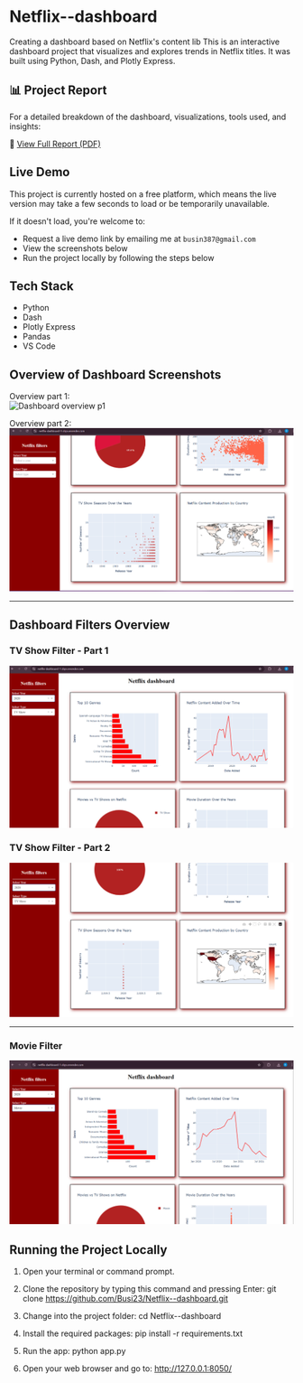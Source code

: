 # Netflix--dashboard
Creating a dashboard based on Netflix's content lib
This is an interactive dashboard project that visualizes and explores trends in Netflix titles. It was built using Python, Dash, and Plotly Express.

## 📊 Project Report

For a detailed breakdown of the dashboard, visualizations, tools used, and insights:

📄 [View Full Report (PDF)](Netflix-Report.pdf)


## Live Demo

This project is currently hosted on a free platform, which means the live version may take a few seconds to load or be temporarily unavailable.  

If it doesn't load, you're welcome to:
- Request a live demo link by emailing me at `busin387@gmail.com`
- View the screenshots below
- Run the project locally by following the steps below

## Tech Stack

- Python
- Dash
- Plotly Express
- Pandas
- VS Code

## Overview of Dashboard Screenshots

Overview part 1:  
![Dashboard overview p1](Overview%20of%20dashboard%20p1.png)

Overview part 2:  
![Dashboard overview p2](Overview%20of%20dashboard%20p2.png)

---

## Dashboard Filters Overview

### TV Show Filter - Part 1  
![Dashboard TV filter p1](Dashboard%20with%20tv%20show%20filter%20p1.png)

### TV Show Filter - Part 2  
![Dashboard TV filter p2](Dashboard%20with%20tv%20filter%20p2.png)

---

### Movie Filter  
![Dashboard movie filter](Dashboard%20with%20movie%20filter.png)



## Running the Project Locally

1. Open your terminal or command prompt.

2. Clone the repository by typing this command and pressing Enter:
git clone https://github.com/Busi23/Netflix--dashboard.git

3. Change into the project folder:
cd Netflix--dashboard

4. Install the required packages:
pip install -r requirements.txt

5. Run the app:
python app.py

6. Open your web browser and go to:
http://127.0.0.1:8050/

